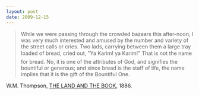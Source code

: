 ```yaml
---
layout: post
date: 2009-12-15
---  
```


>While we were passing through the crowded bazaars this after-noon, I was very much interested and amused by the number and variety of the street calls or cries. Two lads, carrying between them a large tray loaded of bread, cried out, "Ya Karim! ya Karim!" That is not the name for bread. No, it is one of the attributes of God, and signifies the bountiful or generous; and since bread is the staff of life, the name implies that it is the gift of the Bountiful One. 

W.M. Thompson, [THE LAND AND THE BOOK](https://play.google.com/store/books/details?id=2DUHAAAAQAAJ&rdid=book-2DUHAAAAQAAJ&rdot=1&C7=book-2DUHAAAAQAAJ), 1886.
